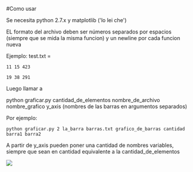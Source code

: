 #Como usar

Se necesita python 2.7.x y matplotlib ('lo lei che')

EL formato del archivo deben ser números separados por espacios (siempre que se mida la misma funcion) y un newline por cada funcion nueva

Ejemplo:
test.txt = 

    11 15 423

    19 38 291

Luego llamar a 

python graficar.py cantidad_de_elementos nombre_de_archivo nombre_grafico y_axis (nombres de las barras en argumentos separados)

Por ejemplo:

    python graficar.py 2 la_barra barras.txt grafico_de_barras cantidad  barra1 barra2

A partir de y_axis pueden poner una cantidad de nombres variables, siempre que sean en cantidad equivalente a la cantidad_de_elementos



![](http://i.imgur.com/wVLPxID.png)
